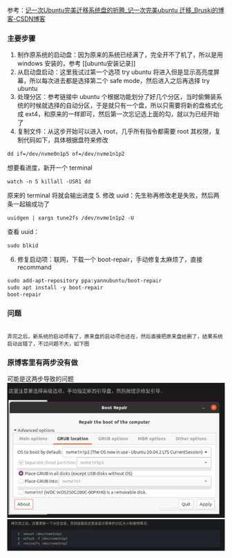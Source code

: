 参考：[记一次Ubuntu完美迁移系统盘的折腾_记一次完美ubuntu 迁移_Bruski的博客-CSDN博客](https://blog.csdn.net/Bruski/article/details/115840667)
### 主要步骤
1. 制作原系统的启动盘：因为原来的系统已经满了，完全开不了机了，所以是用 windows 安装的，参考 [[ubuntu安装记录]]
2. 从启动盘启动：这里我试过第一个选项 try ubuntu 将进入但是显示高亮度屏幕，所以每次进去都是选择第二个 safe mode，然后进入之后再选择 try ubuntu
3. 处理分区：参考链接中 ubuntu 个根据功能划分了好几个分区，当时偷懒装系统的时候就选择的自动分区，于是就只有一个盘，所以只需要将新的盘格式化成 ext4，和原来的一样即可，然后第一次忘记选上面的勾，就以为已经开始了
4. 复制文件：从这步开始可以进入 root，几乎所有指令都需要 root 其权限，复制代码如下，具体根据盘符来修改
```shell
dd if=/dev/nvme0n1p5 of=/dev/nvme1n1p2
```
想要看进度，新开一个 terminal 
```shell
watch -n 5 killall -USR1 dd
```
原来的 terminal 将就会输出进度
5. 修改 uuid：先生称再修改老是失败，然后两条一起输成功了
```shell
uuidgen | xargs tune2fs /dev/nvme1n1p2 -U
```
查看 uuid：
```shell
sudo blkid
```
6. 修复启动项：联网，下载一个 boot-repair，手动修复太麻烦了，直接recommand
```shell
sudo add-apt-repository ppa:yannubuntu/boot-repair
sudo apt install -y boot-repair
boot-repair
```

### 问题
```ad-failure

弄完之后，新系统的启动项有了，原来盘的启动项也还在，然后直接把原来盘给删了，结果系统启动出错了，不过问题不大，如下图
```

### 原博客里有两步没有做
可能是这两步导致的问题
![](https://raw.githubusercontent.com/acdefg/cdn/main/obsidian/202303170949790.png)
![](https://raw.githubusercontent.com/acdefg/cdn/main/obsidian/202303170949340.png)

